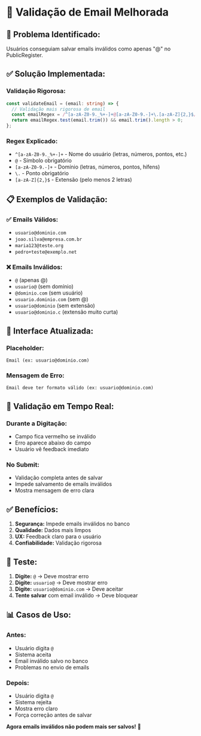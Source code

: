# 📧 Validação de Email Melhorada

## 🎯 **Problema Identificado:**
Usuários conseguiam salvar emails inválidos como apenas "@" no PublicRegister.

## ✅ **Solução Implementada:**

### **Validação Rigorosa:**
```typescript
const validateEmail = (email: string) => {
  // Validação mais rigorosa de email
  const emailRegex = /^[a-zA-Z0-9._%+-]+@[a-zA-Z0-9.-]+\.[a-zA-Z]{2,}$/;
  return emailRegex.test(email.trim()) && email.trim().length > 0;
};
```

### **Regex Explicado:**
- `^[a-zA-Z0-9._%+-]+` - Nome do usuário (letras, números, pontos, etc.)
- `@` - Símbolo obrigatório
- `[a-zA-Z0-9.-]+` - Domínio (letras, números, pontos, hífens)
- `\.` - Ponto obrigatório
- `[a-zA-Z]{2,}$` - Extensão (pelo menos 2 letras)

## 📋 **Exemplos de Validação:**

### **✅ Emails Válidos:**
- `usuario@dominio.com`
- `joao.silva@empresa.com.br`
- `maria123@teste.org`
- `pedro+teste@exemplo.net`

### **❌ Emails Inválidos:**
- `@` (apenas @)
- `usuario@` (sem domínio)
- `@dominio.com` (sem usuário)
- `usuario.dominio.com` (sem @)
- `usuario@dominio` (sem extensão)
- `usuario@dominio.c` (extensão muito curta)

## 🎨 **Interface Atualizada:**

### **Placeholder:**
```
Email (ex: usuario@dominio.com)
```

### **Mensagem de Erro:**
```
Email deve ter formato válido (ex: usuario@dominio.com)
```

## 🔧 **Validação em Tempo Real:**

### **Durante a Digitação:**
- Campo fica vermelho se inválido
- Erro aparece abaixo do campo
- Usuário vê feedback imediato

### **No Submit:**
- Validação completa antes de salvar
- Impede salvamento de emails inválidos
- Mostra mensagem de erro clara

## ✅ **Benefícios:**

1. **Segurança:** Impede emails inválidos no banco
2. **Qualidade:** Dados mais limpos
3. **UX:** Feedback claro para o usuário
4. **Confiabilidade:** Validação rigorosa

## 🧪 **Teste:**

1. **Digite:** `@` → Deve mostrar erro
2. **Digite:** `usuario@` → Deve mostrar erro
3. **Digite:** `usuario@dominio.com` → Deve aceitar
4. **Tente salvar** com email inválido → Deve bloquear

## 📊 **Casos de Uso:**

### **Antes:**
- Usuário digita `@`
- Sistema aceita
- Email inválido salvo no banco
- Problemas no envio de emails

### **Depois:**
- Usuário digita `@`
- Sistema rejeita
- Mostra erro claro
- Força correção antes de salvar

**Agora emails inválidos não podem mais ser salvos!** 🚀
